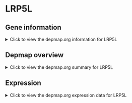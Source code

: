 <h1>LRP5L</h1>

<h2>Gene information</h2>
<details>
  <summary>Click to view the depmap.org information for LRP5L</summary>
  <p><a href="https://depmap.org/portal/gene/LRP5L?tab=about" target="_BLANK">Open page in a new tab...</a></p>
  <iframe src="https://depmap.org/portal/gene/LRP5L?tab=about" style="border:none;width:100%;height:800px"></iframe>
</details>

<h2>Depmap overview</h2>
<details>
  <summary>Click to view the depmap.org summary for LRP5L</summary>
  <p><a href="https://depmap.org/portal/gene/LRP5L?tab=overview" target="_BLANK">Open page in a new tab...</a></p>
  <iframe src="https://depmap.org/portal/gene/LRP5L?tab=overview" style="border:none;width:100%;height:800px"></iframe>
</details>

<h2>Expression</h2>
<details>
  <summary>Click to view the depmap.org expression data for LRP5L</summary>
  <p><a href="https://depmap.org/portal/gene/LRP5L?tab=characterization" target="_BLANK">Open page in a new tab...</a></p>
  <iframe src="https://depmap.org/portal/gene/LRP5L?tab=characterization" style="border:none;width:100%;height:800px"></iframe>
</details>


<!--
<h2>Reactome Pathway diagram</h2>
<details>
  <summary>Click to view the Reactome pathway for LRP5L</summary>
  <p><a href="PURL" target="_BLANK">Open page in a new tab...</a></p>
  PNAME
</details>
-->


